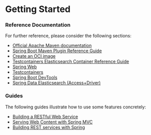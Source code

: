 # Getting Started

### Reference Documentation
For further reference, please consider the following sections:

* [Official Apache Maven documentation](https://maven.apache.org/guides/index.html)
* [Spring Boot Maven Plugin Reference Guide](https://docs.spring.io/spring-boot/docs/2.7.14/maven-plugin/reference/html/)
* [Create an OCI image](https://docs.spring.io/spring-boot/docs/2.7.14/maven-plugin/reference/html/#build-image)
* [Testcontainers Elasticsearch Container Reference Guide](https://www.testcontainers.org/modules/elasticsearch/)
* [Spring Web](https://docs.spring.io/spring-boot/docs/2.7.14/reference/htmlsinge/index.html#web)
* [Testcontainers](https://www.testcontainers.org/)
* [Spring Boot DevTools](https://docs.spring.io/spring-boot/docs/2.7.14/reference/htmlsinge/index.html#using.devtools)
* [Spring Data Elasticsearch (Access+Driver)](https://docs.spring.io/spring-boot/docs/2.7.14/reference/htmlsinge/index.html#data.nosql.elasticsearch)

### Guides
The following guides illustrate how to use some features concretely:

* [Building a RESTful Web Service](https://spring.io/guides/gs/rest-service/)
* [Serving Web Content with Spring MVC](https://spring.io/guides/gs/serving-web-content/)
* [Building REST services with Spring](https://spring.io/guides/tutorials/rest/)

